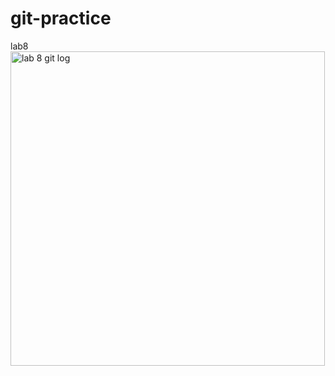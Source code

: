 # git-practice
lab8
<img width="503" alt="lab 8 git log" src="https://github.com/user-attachments/assets/22e949df-ba21-469e-bb6a-4c395de6634b">
